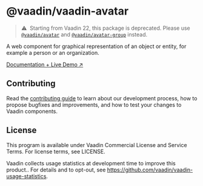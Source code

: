 # @vaadin/vaadin-avatar

> ⚠️&nbsp; Starting from Vaadin 22, this package is deprecated.
> Please use [`@vaadin/avatar`](https://www.npmjs.com/package/@vaadin/avatar) and [`@vaadin/avatar-group`](https://www.npmjs.com/package/@vaadin/avatar-group) instead.

A web component for graphical representation of an object or entity, for example a person or an organization.

[Documentation + Live Demo ↗](https://vaadin.com/docs/latest/ds/components/avatar)

## Contributing

Read the [contributing guide](https://vaadin.com/docs/latest/guide/contributing/overview) to learn about our development process, how to propose bugfixes and improvements, and how to test your changes to Vaadin components.

## License

This program is available under Vaadin Commercial License and Service Terms. For license terms, see LICENSE.

Vaadin collects usage statistics at development time to improve this product..
For details and to opt-out, see https://github.com/vaadin/vaadin-usage-statistics.
